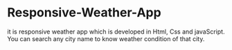 # Responsive-Weather-App
it is responsive weather app which is developed in Html, Css and javaScript.  You can search any city name to know weather condition of that city.
